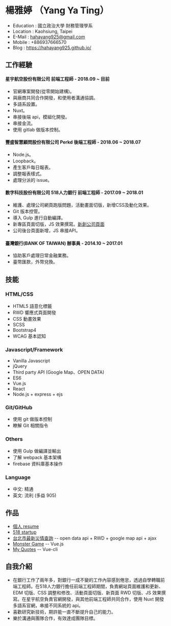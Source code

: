 # 楊雅婷 （Yang Ya Ting）

* Education : 國立政治大學 財務管理學系
* Location : Kaohsiung, Taipei
* E-Mail : hahayang925@gmail.com
* Mobile : +886937666570
* Blog : https://hahayang925.github.io/

## 工作經驗
#### 星宇航空股份有限公司 前端工程師 - 2018.09 ~ 目前
* 官網專案開發(從零開始建構)。
* 與廠商共同合作開發，和使用者溝通協調。
* 多語系設置。
* Nuxt。
* 串接後端 api，模組化開發。
* 串接金流。
* 使用 gitlab 做版本控制。

#### 豐盛智慧顧問股份有限公司 Perkd 後端工程師 - 2018.06 ~ 2018.07
* Node.js。
* Loopback。
* 產生客戶每日報表。
* 調整報表樣式。
* 處理分派的 issue。

#### 數字科技股份有限公司 518人力銀行 前端工程師 - 2017.09 ~ 2018.01
* 維護、處理公司網頁跑版問題，活動畫面切版，新增CSS及動化效果。
* Git 版本控管。
* 導入 Gulp 進行自動編譯。
* 新專區頁面切版，JS 效果撰寫。[新創公司頁面](https://www.518.com.tw/startup-jackercleaning.html)
* 公司後台頁面新增，JS 串接API。

#### 臺灣銀行(BANK OF TAIWAN) 辦事員 - 2014.10 ~ 2017.01
* 協助客戶處理日常金融業務。
* 臺幣匯款，外幣兌換。


## 技能

### HTML/CSS

* HTML5 語意化標籤
* RWD 響應式頁面開發
* CSS 動畫效果
* SCSS
* Bootstrap4
* WCAG 基本認知

### Javascript/Framework

* Vanilla Javascript
* jQuery
* Third party API (Google Map、OPEN DATA)
* ES6
* Vue.js
* React
* Node.js + express + ejs

### Git/GitHub

* 使用 git 做版本控制
* 瞭解 Git 相關指令

### Others

* 使用 Gulp 做編譯並輸出
* 了解 webpack 基本架構
* firebase 資料庫基本操作

### Language

* 中文: 精通
* 英文: 流利 (多益 905)

## 作品

* [個人 resume](https://hahayang925.github.io/resume/)
* [518 startup](https://www.518.com.tw/startup-jackercleaning.html)
* [台北市最新災情查詢](https://hahayang925.github.io/typhoon/)
  -- open data api + RWD + google map api + ajax
* [Monster Game](https://hahayang925.github.io/monstergame/)
  -- Vue.js
* [My Quotes](https://hahayang925.github.io/myQuote/)
  -- Vue-cli
 
## 自我介紹

* 在銀行工作了兩年多，對銀行一成不變的工作內容感到倦怠，透過自學轉職前端工程師。在518人力銀行擔任前端工程師期間，負責網站頁面維護和更新、EDM 切版、CSS 調整和修改、活動頁面切版、新頁面 RWD 切版、JS 效果撰寫。在星宇航空負責官網開發，與其他前端工程師共同合作，使用 Nuxt 開發多語系官網，串接不同系統的 api。
* 喜歡研究新技術，期許能一直不斷提升自己的能力。
* 樂於溝通與團隊合作，有效達成團隊目標。
